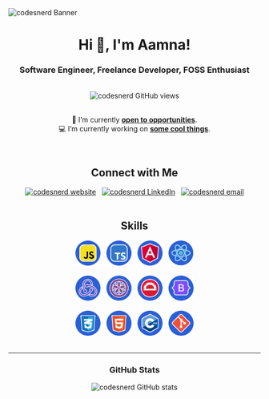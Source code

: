 <!-- Banner -->
<picture>
  <img src="https://github.com/codesnerd/codesnerd/assets/70039999/586a7eaf-d1a0-45b6-ac63-9ba97dbfea6c" alt="codesnerd Banner" />
</picture>

<!-- Introduction -->
<div align="center">
  <h1>Hi 👋, I'm Aamna!</h1>
  <h3>Software Engineer, Freelance Developer, FOSS Enthusiast</h3>
</div>
<br />

<!-- Profile Views -->
<div align="center">
  <picture>
    <img src="https://komarev.com/ghpvc/?username=codesnerd&label=Profile%20views&color=2a5fd7&style=flat" alt="codesnerd GitHub views" />
  </picture>
</div>
<br />

<!-- Recent Work -->
<div align="center">
  <p>
    🔭 I’m currently <b><a href="https://codesnerd.com/now#open-to">open to opportunities</a></b>.
    <br />
    💻 I’m currently working on <b><a href="https://codesnerd.com/now#working-on">some cool things</a></b>.
  <p>
</div>
<br />

<!-- Connect with Me -->
<div align="center">
  <h2>Connect with Me</h2>
  <div>
    <a href="https://codesnerd.com/"><img src="https://github.com/codesnerd/codesnerd/assets/70039999/012c64d4-196b-409b-97b9-73b72628fce2.png" width="45" height="45" alt="codesnerd website" /></a>
    &nbsp;&nbsp;<a href="https://www.linkedin.com/in/codesnerd/"><img src="https://github.com/codesnerd/codesnerd/assets/70039999/b6166a31-eff2-4a7e-9222-9083bc78e1b5.png" width="45" height="45" alt="codesnerd LinkedIn" /></a>
    &nbsp;&nbsp;<a href="mailto:contact@codesnerd.com"><img src="https://github.com/codesnerd/codesnerd/assets/70039999/e3e33203-314c-4371-b074-d3bdb9029e74.png" width="45" height="45" alt="codesnerd email" /></a>
  </div>
</div>
<br />

<!-- Skills -->
<div align="center">
  <h2>Skills</h2>
  <div>
    <picture>
      <img src="https://raw.githubusercontent.com/codesnerd/codesnerd/main/assets/javascript.svg" width="50" height="50" alt="JavaScript" />
    </picture>
    &nbsp;
    <picture>
      <img src="https://raw.githubusercontent.com/codesnerd/codesnerd/main/assets/typescript.svg" width="50" height="50" alt="TypeScript" />
    </picture>
    &nbsp;
    <picture>
      <img src="https://raw.githubusercontent.com/codesnerd/codesnerd/main/assets/angular.svg" width="50" height="50" alt="Angular" />
    </picture>
    &nbsp;
    <picture>
      <img src="https://raw.githubusercontent.com/codesnerd/codesnerd/main/assets/react.svg" width="50" height="50" alt="React" />
    </picture>
  </div>
  <br />
  <div>
    <picture>
      <img src="https://raw.githubusercontent.com/codesnerd/codesnerd/main/assets/redux.svg" width="50" height="50" alt="Redux" />
    </picture>
    &nbsp;
    <picture>
      <img src="https://raw.githubusercontent.com/codesnerd/codesnerd/main/assets/jasmine.svg" width="50" height="50" alt="Jasmine" />
    </picture>
    &nbsp;
    <picture>
      <img src="https://raw.githubusercontent.com/codesnerd/codesnerd/main/assets/protractor.svg" width="50" height="50" alt="Protractor" />
    </picture>
    &nbsp;
    <picture>
      <img src="https://raw.githubusercontent.com/codesnerd/codesnerd/main/assets/bootstrap.svg" width="50" height="50" alt="Bootstrap" />
    </picture>
  </div>
  <br />
  <div>
    <picture>
      <img src="https://github.com/codesnerd/codesnerd/blob/main/assets/css3.svg" width="50" height="50" alt="CSS3" />
    </picture>
    &nbsp;
    <picture>
      <img src="https://github.com/codesnerd/codesnerd/blob/main/assets/html5.svg" width="50" height="50" alt="HTML5" />
    </picture>
    &nbsp;
    <picture>
      <img src="https://github.com/codesnerd/codesnerd/blob/main/assets/cpp.svg" width="50" height="50" alt="C++" />
    </picture>
    &nbsp;
    <picture>
      <img src="https://github.com/codesnerd/codesnerd/blob/main/assets/git.svg" width="50" height="50" alt="Git" />
    </picture>
  </div>
</div>
<br />
<hr />

<!-- GitHub Stats -->
<div align="center">
  <h3>GitHub Stats</h3>
  <picture>
    <img src="https://github-readme-stats.vercel.app/api?username=codesnerd&theme=github_dark&count_private=true&include_all_commits=true" alt="codesnerd GitHub stats" />
  </picture>
</div>

